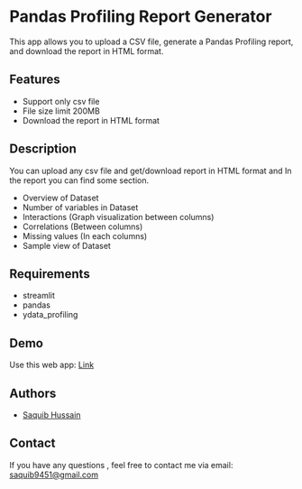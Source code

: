 
# Pandas Profiling Report Generator
This app allows you to upload a CSV file, generate a Pandas Profiling report, and download the report in HTML format.
## Features

- Support only csv file
- File size limit 200MB
- Download the report in HTML format


## Description
You can upload any csv file and get/download report in HTML format and In the report you can find some section.
- Overview of Dataset
- Number of variables in Dataset
- Interactions (Graph visualization between columns)
- Correlations (Between columns)
- Missing values (In each columns)
- Sample view of Dataset
## Requirements
- streamlit
- pandas
- ydata_profiling
## Demo

Use this web app:
[Link](https://pandas-profiling-report-generator-9dra8gtbx7ydm24adtzgip.streamlit.app/)


## Authors

- [Saquib Hussain](https://github.com/Hussainaquib)


## Contact
If you have any questions , feel free to contact me via email: saquib9451@gmail.com
